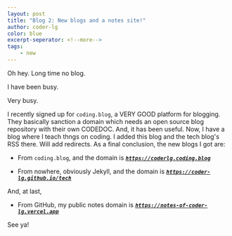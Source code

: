 ```yaml
---
layout: post
title: "Blog 2: New blogs and a notes site!"
author: coder-lg
color: blue
excerpt-seperator: <!--more-->
tags:
    - new
---
```

Oh hey. Long time no blog.
<!--more-->

I have been busy.

Very busy.

I recently signed up for `coding.blog`, a VERY GOOD platform for blogging. They basically sanction a domain which needs an open source blog repository with their own CODEDOC. And, it has been useful. Now, I have a blog where I teach thngs on coding. I added this blog and the tech blog's RSS there. Will add redirects. As a final conclusion, the new blogs I got are:

- From `coding.blog`, and the domain is [***`https://coderlg.coding.blog`***](https://coderlg.coding.blog)

- From nowhere, obviously Jekyll, and the domain is [***`https://coder-lg.github.io/tech`***](https://coder-lg.github.io/tech)

And, at last,
- From GitHub, my public notes domain is [***`https://notes-of-coder-lg.vercel.app`***](https://notes-of-coder-lg.vercel.app)

See ya!